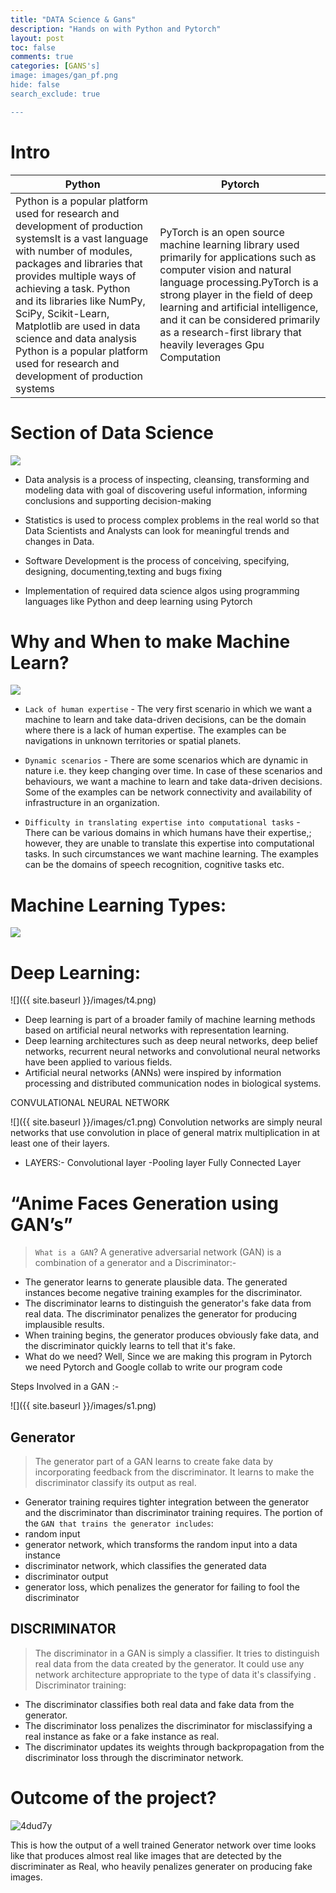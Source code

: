 ```yaml
---
title: "DATA Science & Gans"
description: "Hands on with Python and Pytorch"
layout: post
toc: false
comments: true
categories: [GANS's]
image: images/gan_pf.png
hide: false
search_exclude: true

---
```


# Intro

|Python|Pytorch|
|-|-|
|Python is a popular platform used for research and development of production systemsIt is a vast language with number of modules, packages and libraries that provides multiple ways of achieving a task. Python and its libraries like NumPy, SciPy, Scikit-Learn, Matplotlib are used in data science and data analysis Python is a popular platform used for research and development of production systems|PyTorch is an open source machine learning library used primarily for applications such as computer vision and natural language processing.PyTorch is a strong player in the field of deep learning and artificial intelligence, and it can be considered primarily as a research-first library that heavily leverages Gpu Computation|

# Section of  Data Science


![](../images/grid1.png)

- Data analysis is a process of inspecting, cleansing, transforming and modeling data with goal of discovering useful information, informing conclusions and supporting decision-making
 
- Statistics is used to process complex problems in the real     world so that Data Scientists and Analysts can look for meaningful trends and   changes in Data.
    
- Software Development is the process of conceiving, specifying, designing, documenting,texting and bugs fixing 

- Implementation of required data science algos using programming languages like Python and deep learning using  Pytorch


# Why and When to make Machine Learn?

![](../images/m2.png)
- `Lack of human expertise` - The very first scenario in which we want a machine to learn and take data-driven decisions, can be the domain where there is a lack of human expertise. The examples can be navigations in unknown territories or spatial planets. 

- `Dynamic scenarios` - There are some scenarios which are dynamic in nature i.e. they keep changing over time. In case of these scenarios and behaviours, we want a machine to learn and take data-driven decisions. Some of the examples can be network connectivity and availability of infrastructure in an organization. 

- `Difficulty in translating expertise into computational tasks` - There can be various domains in which humans have their expertise,; however, they are unable to translate this expertise into computational tasks. In such circumstances we want machine learning. The examples can be the domains of speech recognition, cognitive tasks etc. 


# Machine Learning Types:

![](../images/s1.png)

# Deep Learning:

![]({{ site.baseurl }}/images/t4.png)


- Deep learning is part of a broader family of machine learning methods based on artificial neural networks with representation learning. 
- Deep learning architectures such as deep neural networks, deep belief networks, recurrent neural networks and convolutional neural networks have been applied to various fields. 
- Artificial neural networks (ANNs) were inspired by information processing and distributed communication nodes in biological systems. 


CONVULATIONAL NEURAL NETWORK


![]({{ site.baseurl }}/images/c1.png)
Convolution networks are simply neural networks that use convolution in place of general matrix multiplication in at least one of their layers. 
- LAYERS:- 
 Convolutional layer -Pooling layer 
 Fully Connected Layer 





# “Anime Faces Generation using GAN’s”

> ```What is a GAN```? 
A generative adversarial network (GAN) is a combination of a generator and a Discriminator:-
- The generator learns to generate plausible data. The generated instances become negative training examples for the discriminator.
- The discriminator learns to distinguish the generator's fake data from real data. The discriminator penalizes the generator for producing implausible results.
- When training begins, the generator produces obviously fake data, and the discriminator quickly learns to tell that it's fake.
- What do we need? Well, Since we are making this program in Pytorch  we need Pytorch and Google collab to write our program code 

Steps Involved in a GAN :-

![]({{ site.baseurl }}/images/s1.png)



## Generator
>  The generator part of a GAN learns to create fake data by incorporating feedback from the discriminator. It learns to make the discriminator classify its output as real.
- Generator training requires tighter integration between the generator and the discriminator than discriminator training requires. The portion of the `GAN that trains the generator includes`:
- random input
- generator network, which transforms the random input into a data instance
- discriminator network, which classifies the generated data
- discriminator output
- generator loss, which penalizes the generator for failing to fool the discriminator


## DISCRIMINATOR

> The discriminator in a GAN is simply a classifier. It tries to distinguish real data from the data created by the generator. It could use any network architecture appropriate to the type of data it's classifying .
  Discriminator training:
* The discriminator classifies both real data and fake data from the generator.
* The discriminator loss penalizes the discriminator for misclassifying a real instance as fake or a fake instance as real.
* The discriminator updates its weights through backpropagation from the discriminator loss through the discriminator network.


# Outcome of the project?

![4dud7y](https://user-images.githubusercontent.com/44031169/92255060-6c500780-eeef-11ea-8ee9-4f8ef18e7722.gif)



This is how the output of a well trained Generator network over time  looks like that produces almost real like  images that are detected by the discriminater as Real,  who heavily penalizes generater on  producing fake images.






